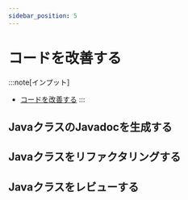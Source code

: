 ```yaml
---
sidebar_position: 5
---
```


# コードを改善する

:::note[インプット]
- [コードを改善する](https://gen-ai-docs.jp/%e5%88%a9%e7%94%a8%e8%80%85%e5%90%91%e3%81%91/%e3%82%b3%e3%83%bc%e3%83%89%e3%82%92%e6%94%b9%e5%96%84%e3%81%99%e3%82%8b)
:::

## JavaクラスのJavadocを生成する

## Javaクラスをリファクタリングする

## Javaクラスをレビューする
